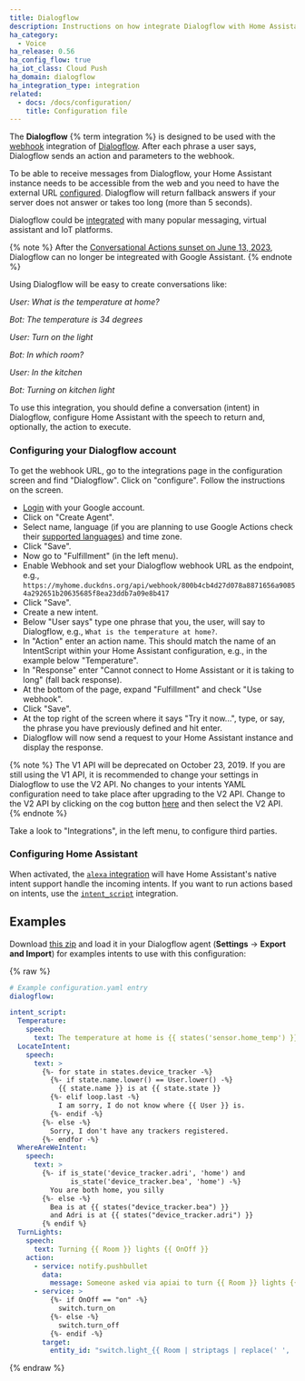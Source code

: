 ```yaml
---
title: Dialogflow
description: Instructions on how integrate Dialogflow with Home Assistant.
ha_category:
  - Voice
ha_release: 0.56
ha_config_flow: true
ha_iot_class: Cloud Push
ha_domain: dialogflow
ha_integration_type: integration
related:
  - docs: /docs/configuration/
    title: Configuration file
---
```


The **Dialogflow** {% term integration %} is designed to be used with the [webhook](https://cloud.google.com/dialogflow/es/docs/fulfillment-webhook) integration of [Dialogflow](https://cloud.google.com/dialogflow/docs/). After each phrase a user says, Dialogflow sends an action and parameters to the webhook.

To be able to receive messages from Dialogflow, your Home Assistant instance needs to be accessible from the web and you need to have the external URL [configured](/integrations/homeassistant/#editing-the-general-settings-in-yaml). Dialogflow will return fallback answers if your server does not answer or takes too long (more than 5 seconds).

Dialogflow could be [integrated](https://cloud.google.com/dialogflow/es/docs/integrations) with many popular messaging, virtual assistant and IoT platforms.

{% note %}
After the [Conversational Actions sunset on June 13, 2023](https://developers.google.com/assistant/ca-sunset), Dialogflow can no longer be integreated with Google Assistant.
{% endnote %}

Using Dialogflow will be easy to create conversations like:

_User: What is the temperature at home?_

_Bot: The temperature is 34 degrees_

_User: Turn on the light_

_Bot: In which room?_

_User: In the kitchen_

_Bot: Turning on kitchen light_

To use this integration, you should define a conversation (intent) in Dialogflow, configure Home Assistant with the speech to return and, optionally, the action to execute.

### Configuring your Dialogflow account

To get the webhook URL, go to the integrations page in the configuration screen and find "Dialogflow". Click on "configure". Follow the instructions on the screen.

- [Login](https://console.dialogflow.com/) with your Google account.
- Click on "Create Agent".
- Select name, language (if you are planning to use Google Actions check their [supported languages](https://support.google.com/assistant/answer/7108196)) and time zone.
- Click "Save".
- Now go to "Fulfillment" (in the left menu).
- Enable Webhook and set your Dialogflow webhook URL as the endpoint, e.g., `https://myhome.duckdns.org/api/webhook/800b4cb4d27d078a8871656a90854a292651b20635685f8ea23ddb7a09e8b417`
- Click "Save".
- Create a new intent.
- Below "User says" type one phrase that you, the user, will say to Dialogflow, e.g., `What is the temperature at home?`.
- In "Action" enter an action name. This should match the name of an IntentScript within your Home Assistant configuration, e.g., in the example below "Temperature".
- In "Response" enter "Cannot connect to Home Assistant or it is taking to long" (fall back response).
- At the bottom of the page, expand "Fulfillment" and check "Use webhook".
- Click "Save".
- At the top right of the screen where it says "Try it now...", type, or say, the phrase you have previously defined and hit enter.
- Dialogflow will now send a request to your Home Assistant instance and display the response.

{% note %}
The V1 API will be deprecated on October 23, 2019. If you are still using the V1 API, it is recommended to change your settings in Dialogflow to use the V2 API. No changes to your intents YAML configuration need to take place after upgrading to the V2 API. Change to the V2 API by clicking on the cog button [here](https://console.dialogflow.com/) and then select the V2 API.
{% endnote %}

Take a look to "Integrations", in the left menu, to configure third parties.

### Configuring Home Assistant

When activated, the [`alexa` integration](/integrations/alexa/) will have Home Assistant's native intent support handle the incoming intents. If you want to run actions based on intents, use the [`intent_script`](/integrations/intent_script) integration.

## Examples

Download [this zip](https://github.com/home-assistant/home-assistant.io/blob/current/source/assets/HomeAssistant_APIAI.zip) and load it in your Dialogflow agent (**Settings** -> **Export and Import**) for examples intents to use with this configuration:

{% raw %}

```yaml
# Example configuration.yaml entry
dialogflow:

intent_script:
  Temperature:
    speech:
      text: The temperature at home is {{ states('sensor.home_temp') }} degrees
  LocateIntent:
    speech:
      text: >
        {%- for state in states.device_tracker -%}
          {%- if state.name.lower() == User.lower() -%}
            {{ state.name }} is at {{ state.state }}
          {%- elif loop.last -%}
            I am sorry, I do not know where {{ User }} is.
          {%- endif -%}
        {%- else -%}
          Sorry, I don't have any trackers registered.
        {%- endfor -%}
  WhereAreWeIntent:
    speech:
      text: >
        {%- if is_state('device_tracker.adri', 'home') and
               is_state('device_tracker.bea', 'home') -%}
          You are both home, you silly
        {%- else -%}
          Bea is at {{ states("device_tracker.bea") }}
          and Adri is at {{ states("device_tracker.adri") }}
        {% endif %}
  TurnLights:
    speech:
      text: Turning {{ Room }} lights {{ OnOff }}
    action:
      - service: notify.pushbullet
        data:
          message: Someone asked via apiai to turn {{ Room }} lights {{ OnOff }}
      - service: >
          {%- if OnOff == "on" -%}
            switch.turn_on
          {%- else -%}
            switch.turn_off
          {%- endif -%}
        target:
          entity_id: "switch.light_{{ Room | striptags | replace(' ', '_') }}"
```

{% endraw %}
